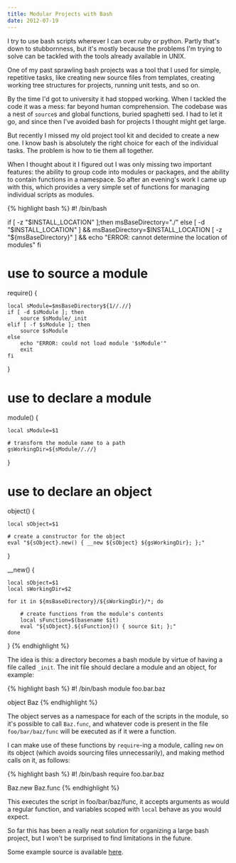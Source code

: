 ```yaml
---
title: Modular Projects with Bash
date: 2012-07-19
---
```


I try to use bash scripts wherever I can over ruby or python. Partly
that's down to stubbornness, but it's mostly because the problems I'm
trying to solve can be tackled with the tools already available
in UNIX.

One of my past sprawling bash projects was a tool that
I used for simple, repetitive tasks, like creating new source files
from templates, creating working tree structures for projects,
running unit tests, and so on.

By the time I'd got to university it had stopped working. When I tackled
the code it was a mess: far beyond human comprehension. The
codebase was a nest of `source`s and global functions, buried spaghetti
sed. I had to let it go, and since then I've avoided bash for projects 
I thought might get large.

But recently I missed my old project tool kit and decided to create a 
new one. I know bash is absolutely the right choice for each of the 
individual tasks. The problem is how to tie them all together.

When I thought about it I figured out I was only missing two important
features: the ability to group code into modules or packages, and the 
ability to contain functions in a namespace. So after an evening's work I 
came up with this, which provides a very simple set of functions for 
managing individual scripts as modules.

{% highlight bash %}
#! /bin/bash

if [ -z "$INSTALL_LOCATION" ];then
    msBaseDirectory="./"
else
    [ -d "$INSTALL_LOCATION" ] && msBaseDirectory=$INSTALL_LOCATION
    [ -z "${msBaseDirectory}" ] && echo "ERROR: cannot determine the location of modules"
fi

# use to source a module
require() {

    local sModule=$msBaseDirectory${1//.//}
    if [ -d $sModule ]; then
        source $sModule/_init
    elif [ -f $sModule ]; then
        source $sModule
    else
        echo "ERROR: could not load module '$sModule'"
        exit
    fi
}

# use to declare a module
module() {

    local sModule=$1

    # transform the module name to a path
    gsWorkingDir=${sModule//.//}
}

# use to declare an object
object() {

    local sObject=$1

    # create a constructor for the object
    eval "${sObject}.new() { __new ${sObject} ${gsWorkingDir}; };"
}

__new() {

    local sObject=$1
    local sWorkingDir=$2

    for it in ${msBaseDirectory}/${sWorkingDir}/*; do

        # create functions from the module's contents
        local sFunction=$(basename $it)
        eval "${sObject}.${sFunction}() { source $it; };"
    done
}
{% endhighlight %}

The idea is this: a directory becomes a bash module by 
virtue of having a file called `_init`. The init file should declare a 
module and an object, for example:

{% highlight bash %}
#! /bin/bash
module foo.bar.baz

object Baz
{% endhighlight %}

The object serves as a namespace for each of the scripts in the module,
so it's possible to call `Baz.func`, and whatever code is present
in the file `foo/bar/baz/func` will be executed as if it were a function.

I can make use of these functions by `require`-ing a module, calling
`new` on its object (which avoids sourcing files unnecessarily), and
making method calls on it, as follows:

{% highlight bash %}
#! /bin/bash
require foo.bar.baz

Baz.new
Baz.func
{% endhighlight %}

This executes the script in foo/bar/baz/func, it accepts arguments as
would a regular function, and variables scoped with `local` behave as you
would expect.

So far this has been a really neat solution for organizing a large
bash project, but I won't be surprised to find limitations in the future.

Some example source is available [here](downloads/code/example.tgz).
